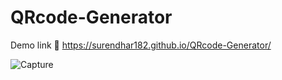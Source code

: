 # QRcode-Generator
Demo link 🔗 https://surendhar182.github.io/QRcode-Generator/

![Capture](https://user-images.githubusercontent.com/123742972/235602742-833f857e-37ad-4c54-a1eb-a2d13a5a6517.PNG)
